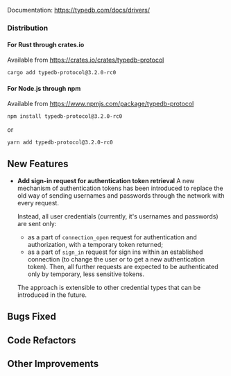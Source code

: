 Documentation: https://typedb.com/docs/drivers/

### Distribution

#### For Rust through crates.io

Available from https://crates.io/crates/typedb-protocol

```sh
cargo add typedb-protocol@3.2.0-rc0
```

#### For Node.js through npm

Available from https://www.npmjs.com/package/typedb-protocol

```sh
npm install typedb-protocol@3.2.0-rc0
```
or
```sh
yarn add typedb-protocol@3.2.0-rc0
```


## New Features
- **Add sign-in request for authentication token retrieval**
  A new mechanism of authentication tokens has been introduced to replace the old way of sending usernames and passwords through the network with every request.
  
  Instead, all user credentials (currently, it's usernames and passwords) are sent only:
  * as a part of `connection_open` request for authentication and authorization, with a temporary token returned;
  * as a part of `sign_in` request for sign ins within an established connection (to change the user or to get a new authentication token).
  Then, all further requests are expected to be authenticated only by temporary, less sensitive tokens. 
  
  The approach is extensible to other credential types that can be introduced in the future.
  
  

## Bugs Fixed


## Code Refactors


## Other Improvements

    
